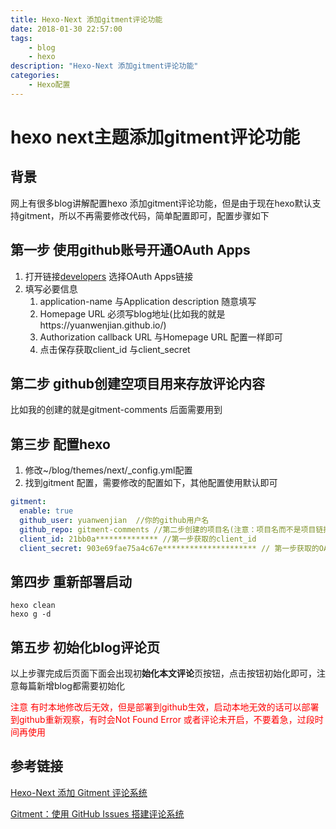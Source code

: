 ```yaml
---
title: Hexo-Next 添加gitment评论功能
date: 2018-01-30 22:57:00
tags:
	- blog
	- hexo
description: "Hexo-Next 添加gitment评论功能"
categories:
	- Hexo配置
---
```


# hexo next主题添加gitment评论功能

## 背景
网上有很多blog讲解配置hexo 添加gitment评论功能，但是由于现在hexo默认支持gitment，所以不再需要修改代码，简单配置即可，配置步骤如下

## 第一步 使用github账号开通OAuth Apps
1. 打开链接[developers](https://github.com/settings/developers) 选择OAuth Apps链接
2. 填写必要信息 
    1. application-name 与Application description 随意填写
    2. Homepage URL 必须写blog地址(比如我的就是https://yuanwenjian.github.io/)
    3. Authorization callback URL 与Homepage URL 配置一样即可
    4. 点击保存获取client_id 与client_secret

## 第二步 github创建空项目用来存放评论内容
比如我的创建的就是gitment-comments 后面需要用到

## 第三步 配置hexo
1. 修改~/blog/themes/next/_config.yml配置
2. 找到gitment 配置，需要修改的配置如下，其他配置使用默认即可
```yml
gitment:
  enable: true
  github_user: yuanwenjian  //你的github用户名
  github_repo: gitment-comments //第二步创建的项目名(注意：项目名而不是项目链接)
  client_id: 21bb0a************** //第一步获取的client_id
  client_secret: 903e69fae75a4c67e********************* // 第一步获取的OAuth Apps的client_secret
```

## 第四步 重新部署启动
``` 
hexo clean
hexo g -d
```

## 第五步 初始化blog评论页
以上步骤完成后页面下面会出现初**始化本文评论**页按钮，点击按钮初始化即可，注意每篇新增blog都需要初始化

<font color=red >注意
有时本地修改后无效，但是部署到github生效，启动本地无效的话可以部署到github重新观察，有时会Not Found Error 或者评论未开启，不要着急，过段时间再使用
</font>
## 参考链接
[Hexo-Next 添加 Gitment 评论系统](https://ryanluoxu.github.io/2017/11/27/Hexo-Next-%E6%B7%BB%E5%8A%A0-Gitment-%E8%AF%84%E8%AE%BA%E7%B3%BB%E7%BB%9F/)

[Gitment：使用 GitHub Issues 搭建评论系统](https://imsun.net/posts/gitment-introduction/)


